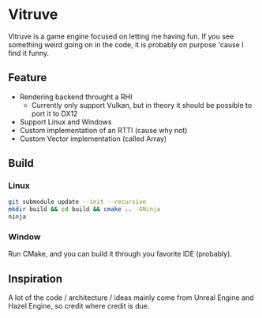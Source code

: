 # Vitruve
Vitruve is a game engine focused on letting me having fun. If you see something weird going on in the code, it is probably on purpose 'cause I find it funny.

## Feature
- Rendering backend throught a RHI
  - Currently only support Vulkan, but in theory it should be possible to port it to DX12
- Support Linux and Windows
- Custom implementation of an RTTI (cause why not)
- Custom Vector implementation (called Array)

## Build
### Linux
```bash
git submodule update --init --recursive
mkdir build && cd build && cmake .. -GNinja
ninja
```

### Window
Run CMake, and you can build it through you favorite IDE (probably).

## Inspiration
A lot of the code / architecture / ideas mainly come from Unreal Engine and Hazel Engine, so credit where credit is due.

